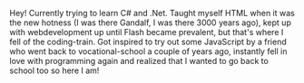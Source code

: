 Hey! Currently trying to learn C# and .Net. Taught myself HTML when it was the new hotness (I was there Gandalf, I was there 3000 years ago), kept up with webdevelopment up until Flash became prevalent,
but that's where I fell of the coding-train. 
Got inspired to try out some JavaScript by a friend who went back to vocational-school a couple of years ago, instantly fell in love with programming again and realized that I wanted to go back to school 
too so here I am!

<!---
ForemostApe/ForemostApe is a ✨ special ✨ repository because its `README.md` (this file) appears on your GitHub profile.
You can click the Preview link to take a look at your changes.
--->
